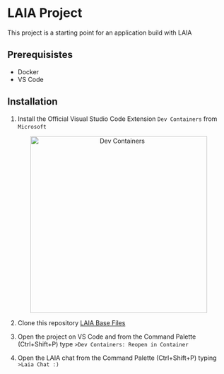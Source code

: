 # LAIA Project

This project is a starting point for an application build with LAIA

## Prerequisistes

* Docker
* VS Code

## Installation

1. Install the Official Visual Studio Code Extension `Dev Containers` from `Microsoft`
<p align="center">
<img src="https://code.visualstudio.com/assets/docs/devcontainers/tutorial/dev-containers-extension.png" alt="Dev Containers" width="400">
</p>

2. Clone this repository [LAIA Base Files](https://github.com/albieta/laia_base_files) 

3. Open the project on VS Code and from the Command Palette (Ctrl+Shift+P) type `>Dev Containers: Reopen in Container`

4. Open the LAIA chat from the Command Palette (Ctrl+Shift+P) typing `>Laia Chat :)`
